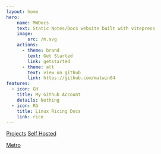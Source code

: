 ```yaml
---
layout: home
hero:
    name: MWDocs
    text: Static Notes/Docs website built with vitepress
    image:
        src: /m.svg
    actions:
      - theme: brand
        text: Get Started
        link: getstarted
      - theme: alt
        text: view on github
        link: https://github.com/matwin04
features:
  - icon: GH
    title: My Github Account
    details: Nothing
  - icon: RG
    title: Linux Ricing Docs
    link: rice 
---
```


[Projects](/projects)
[Self Hosted](/selfhosted)

[Metro](/metro)
